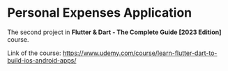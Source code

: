 # Personal Expenses Application

The second project in **Flutter & Dart - The Complete Guide [2023 Edition]** course.

Link of the course: https://www.udemy.com/course/learn-flutter-dart-to-build-ios-android-apps/
